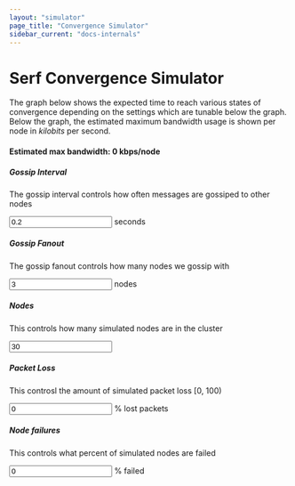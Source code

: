```yaml
---
layout: "simulator"
page_title: "Convergence Simulator"
sidebar_current: "docs-internals"
---
```


<h1>Serf Convergence Simulator</h1>

<p class="lead">
The graph below shows the expected time to reach various states of convergence
depending on the settings which are tunable below the graph. Below the graph,
the estimated maximum bandwidth usage is shown per node in <em>kilobits</em>
per second.
</p>

<div class="row">
    <div id="graph"></div>
</div>
<div class="row">
	<div class="col-md-12">
		<h4>Estimated max bandwidth: <span id="bytes">0</span> kbps/node</h4>
	</div>
</div>
<div class="row">
	<div class="col-md-6">
		<h5>Gossip Interval</h5>
		<p>The gossip interval controls how often messages are gossiped to other nodes</p>
		<input type="text" id="interval" value="0.2"> seconds
	</div>
	<div class="col-md-6">
		<h5>Gossip Fanout</h5>
		<p>The gossip fanout controls how many nodes we gossip with</p>
		<input type="text" id="fanout" value="3"> nodes
	</div>
</div>
<div class="row">
	<div class="col-md-6">
		<h5>Nodes</h5>
		<p>This controls how many simulated nodes are in the cluster</p>
		<input type="text" id="nodes" value="30">
	</div>
	<div class="col-md-6">
		<h5>Packet Loss</h5>
		<p>This controsl the amount of simulated packet loss [0, 100)</p>
		<input type="text" id="packetloss" value="0"> % lost packets
	</div>
</div>
<div class="row">
	<div class="col-md-6">
		<h5>Node failures</h5>
		<p>This controls what percent of simulated nodes are failed</p>
		<input type="text" id="failed" value="0"> % failed
	</div>
	<div class="col-md-6">
	</div>
</div>
